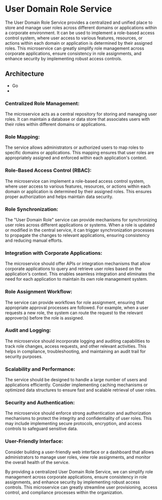 # User Domain Role Service

The User Domain Role Service provides a centralized and unified place to store and manage user roles across different domains or applications within a corporate environment. It can be used to implement a role-based access control system, where user access to various features, resources, or actions within each domain or application is determined by their assigned roles. This microservice can greatly simplify role management across corporate applications, ensure consistency in role assignments, and enhance security by implementing robust access controls.

## Architecture

- Go
- 
### Centralized Role Management: 
The microservice acts as a central repository for storing and managing user roles. It can maintain a database or data store that associates users with their roles within different domains or applications.

### Role Mapping: 
The service allows administrators or authorized users to map roles to specific domains or applications. This mapping ensures that user roles are appropriately assigned and enforced within each application's context.

### Role-Based Access Control (RBAC): 
The microservice can implement a role-based access control system, where user access to various features, resources, or actions within each domain or application is determined by their assigned roles. This ensures proper authorization and helps maintain data security.

### Role Synchronization: 
The "User Domain Role" service can provide mechanisms for synchronizing user roles across different applications or systems. When a role is updated or modified in the central service, it can trigger synchronization processes to propagate the changes to relevant applications, ensuring consistency and reducing manual efforts.

### Integration with Corporate Applications: 
The microservice should offer APIs or integration mechanisms that allow corporate applications to query and retrieve user roles based on the application's context. This enables seamless integration and eliminates the need for each application to maintain its own role management system.

### Role Assignment Workflow: 
The service can provide workflows for role assignment, ensuring that appropriate approval processes are followed. For example, when a user requests a new role, the system can route the request to the relevant approver(s) before the role is assigned.

### Audit and Logging: 
The microservice should incorporate logging and auditing capabilities to track role changes, access requests, and other relevant activities. This helps in compliance, troubleshooting, and maintaining an audit trail for security purposes.

### Scalability and Performance: 
The service should be designed to handle a large number of users and applications efficiently. Consider implementing caching mechanisms or optimized data structures to ensure fast and scalable retrieval of user roles.

### Security and Authentication: 
The microservice should enforce strong authentication and authorization mechanisms to protect the integrity and confidentiality of user roles. This may include implementing secure protocols, encryption, and access controls to safeguard sensitive data.

### User-Friendly Interface: 
Consider building a user-friendly web interface or a dashboard that allows administrators to manage user roles, view role assignments, and monitor the overall health of the service.

By providing a centralized User Domain Role Service, we can simplify role management across corporate applications, ensure consistency in role assignments, and enhance security by implementing robust access controls. This microservice can greatly streamline user provisioning, access control, and compliance processes within the organization.

